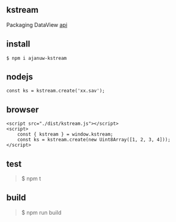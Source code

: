 ## kstream

Packaging DataView  [api](./dist/kstream.d.ts)

## install
```
$ npm i ajanuw-kstream
```

## nodejs
```
const ks = kstream.create('xx.sav');
```

## browser
```
<script src="./dist/kstream.js"></script>
<script>
    const { kstream } = window.kstream;
    const ks = kstream.create(new Uint8Array([1, 2, 3, 4]));
</script>
```

## test
> $ npm t

## build
> $ npm run build